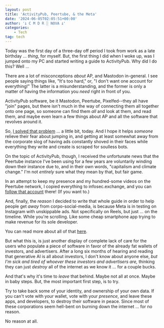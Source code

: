 ```yaml
---
layout: post
title: 'ActivityPub, Peertube, & the Meta'
date: '2024-06-05T02:05:51+00:00'
author: '𐕣 C M D R ░ NOVA 𐕣'
categories:
    - Tech
tag: tech
---
```


<!-- wp:paragraph -->
<p>Today was the first day of a three-day off period I took from work as a late birthday ... <em>thing</em>, for myself. But, the first thing I did when I woke up, was I jumped onto my PC and started writing a guide to ActivityPub. Why did I do this? Well ...</p>
<!-- /wp:paragraph -->

<!-- wp:paragraph -->
<p>There are a lot of misconceptions <em>about</em> AP, and Mastodon in-general. I see people saying things like, "It's too hard," or, "I don't want one account for everything!" The latter is a misunderstanding, and the former is only a matter of having the information you <em>need</em> right in front of you.</p>
<!-- /wp:paragraph -->

<!-- wp:paragraph -->
<p>ActivityPub software, be it Mastodon, Peertube, Pixelfed--they all have "join" pages, but there isn't much in the way of connecting them all together onto one page, so someone can find them <em>all</em> and look at them, and read them, and maybe even learn a few things about AP and all the software that revolves around it.</p>
<!-- /wp:paragraph -->

<!-- wp:paragraph -->
<p>So, <a href="https://cmdr-nova.online/activitypub/">I solved that problem</a> ... a little bit, today. And I hope it helps <em>someone</em> relieve their fear about jumping in, and getting at least somewhat away from the corporate slog of having ads constantly shoved in their faces while everything they write and create is scraped for soulless bots.</p>
<!-- /wp:paragraph -->

<!-- wp:paragraph -->
<p>On the topic of ActivityPub, though, I received the unfortunate news that the Peertube instance I've been using for a few years are voluntarily winding down their instance due to, and in their own words, "capitalism and climate change." I'm not <em>entirely</em> sure what they mean by that, but fair game.</p>
<!-- /wp:paragraph -->

<!-- wp:paragraph -->
<p>In an attempt to keep my presence and my hundred-some videos on the Peertube network, I copied everything to infosec.exchange, and you can <a href="https://video.infosec.exchange/c/callmenova" target="_blank" rel="noreferrer noopener">follow that account</a> there! (If you want to.)</p>
<!-- /wp:paragraph -->

<!-- wp:paragraph -->
<p>And, finally, the <em>reason</em> I decided to write that whole guide in order to help people get <em>away</em> from corpo-social-media, is because Meta is in testing on Instagram with unskippable ads. Not specifically on Reels, but just ... on the timeline. While you're scrolling. Like some cheap smartphone app trying to make revenue for its sole developer.</p>
<!-- /wp:paragraph -->

<!-- wp:paragraph -->
<p>You can read more about all of that <a href="https://techcrunch.com/2024/06/03/instagram-confirms-test-of-unskippable-ads/" target="_blank" rel="noreferrer noopener">here</a>.</p>
<!-- /wp:paragraph -->

<!-- wp:paragraph -->
<p>But what this is, is just another display of complete lack of care for the users who populate a piece of software in favor of the already fat wallets of investors, and advertisers. After a long six months of hearing and reading that generative AI is all about investors, I don't know about anyone else, <em>but I'm sick and tired of whoever these investors and advertisers are,</em> thinking they can just <em>destroy</em> all of the internet as we know it ... for a couple bucks.</p>
<!-- /wp:paragraph -->

<!-- wp:paragraph -->
<p>And that's why it's time to <em>leave</em> that behind. Maybe not all at once. Maybe in baby steps. But, the most important first step, is to try.</p>
<!-- /wp:paragraph -->

<!-- wp:paragraph -->
<p>Try to take back some of your identity, and ownership of your own data. If you can't vote with your wallet, vote with your <em>presence</em>, and leave these apps, and developers, to destroy their software in peace. Since most of these corporations seem hell-bent on burning down the internet ... for no reason.</p>
<!-- /wp:paragraph -->

<!-- wp:paragraph -->
<p>No reason at all.</p>
<!-- /wp:paragraph -->